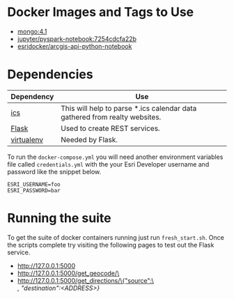 # Docker Images and Tags to Use
 * [mongo:4.1](https://hub.docker.com/_/mongo?tab=description)
 * [jupyter/pyspark-notebook:7254cdcfa22b](https://hub.docker.com/r/jupyter/pyspark-notebook)
 * [esridocker/arcgis-api-python-notebook](https://hub.docker.com/r/esridocker/arcgis-api-python-notebook)

# Dependencies
| Dependency | Use |
|---|---|
| [ics](https://icspy.readthedocs.io/en/v0.4/) | This will help to parse *.ics calendar data gathered from realty websites. |
| [Flask](http://flask.pocoo.org/) | Used to create REST services. |
| [virtualenv](https://virtualenv.pypa.io/en/latest/) | Needed by Flask. |

To run the `docker-compose.yml` you will need another environment variables file called `credentials.yml` with the your Esri Developer username and password like the snippet below.
```
ESRI_USERNAME=foo
ESRI_PASSWORD=bar
```

# Running the suite
To get the suite of docker containers running just run `fresh_start.sh`. Once the scripts complete try visiting the following pages to test out the Flask service.
 * http://127.0.0.1:5000
 * http://127.0.0.1:5000/get_geocode/\<ADDRESS>
 * http://127.0.0.1:5000/get_directions/\{"source":\<ADDRESS>, "destination":\<ADDRESS>\}
